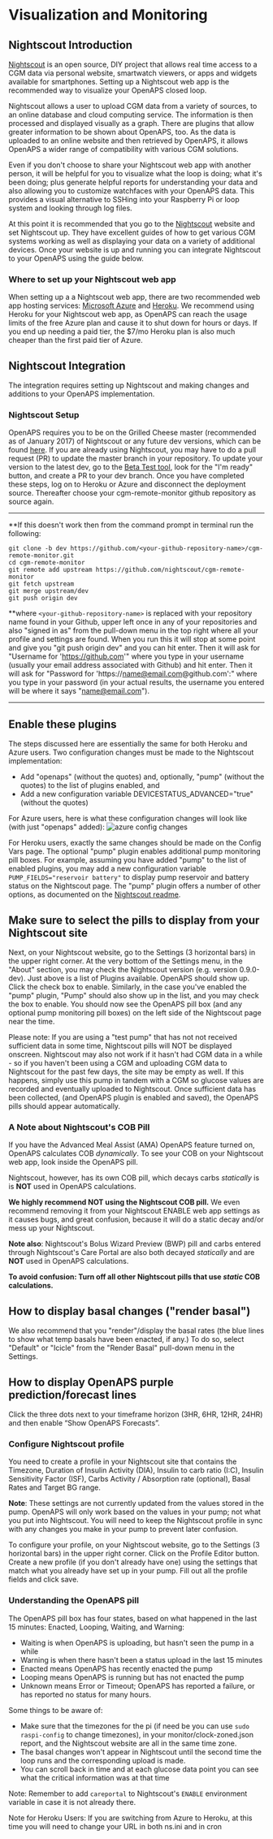 # Visualization and Monitoring

## Nightscout Introduction

[Nightscout](http://nightscout.info) is an open source, DIY project that allows real time access to a CGM data
via personal website, smartwatch viewers, or apps and widgets available for
smartphones. Setting up a Nightscout web app is the recommended way to visualize your
OpenAPS closed loop.

Nightscout allows a user to upload CGM data from a variety of sources, to an
online database and cloud computing service. The information is then processed
and displayed visually as a graph. There are plugins that allow greater
information to be shown about OpenAPS, too. As the data is uploaded to an online
website and then retrieved by OpenAPS, it allows OpenAPS a wider range of
compatibility with various CGM solutions.

Even if you don't choose to share your Nightscout web app
with another person, it will be helpful for you to visualize what the loop is
doing; what it's been doing; plus generate helpful reports for understanding
your data and also allowing you to customize watchfaces with your OpenAPS data.
This provides a visual alternative to SSHing into your Raspberry Pi or loop
system and looking through log files.

At this point it is recommended that you go to the
[Nightscout](http://nightscout.info) website and set Nightscout up. They have
excellent guides of how to get various CGM systems working as well as displaying
your data on a variety of additional devices. Once your website is up and
running you can integrate Nightscout to your OpenAPS using the guide below.

### Where to set up your Nightscout web app 

When setting up a a Nightscout web app, there are two recommended web app hosting services: [Microsoft Azure](https://azure.microsoft.com/en-us/) and [Heroku](https://www.heroku.com/).  We recommend using Heroku for your Nightscout web app, as OpenAPS can reach the usage limits of the free Azure plan and cause it to shut down for hours or days. If you end up needing a paid tier, the $7/mo Heroku plan is also much cheaper than the first paid tier of Azure.

## Nightscout Integration

The integration requires setting up Nightscout and making changes and additions
to your OpenAPS implementation.

### Nightscout Setup

OpenAPS requires you to be on the Grilled Cheese master (recommended as of January 2017) of Nightscout or any future dev versions, which can be found [here](https://github.com/nightscout/cgm-remote-monitor/tree/dev). If you
are already using Nightscout, you may have to do a pull request (PR) to update the master branch in your repository. To update
your version to the latest dev, go to the
[Beta Test tool](http://nightscout.github.io/pages/test-beta/?branch=dev), look
for the "I'm ready" button, and create a PR to your dev branch. Once you have
completed these steps, log on to Heroku or Azure and disconnect the deployment
source. Thereafter choose your cgm-remote-monitor github repository as source
again. 
_________________________
**If this doesn't work then from the command prompt in terminal run the
following:

```
git clone -b dev https://github.com/<your-github-repository-name>/cgm-remote-monitor.git
cd cgm-remote-monitor
git remote add upstream https://github.com/nightscout/cgm-remote-monitor
git fetch upstream
git merge upstream/dev
git push origin dev
```

**where `<your-github-repository-name>` is replaced with your repository name
found in your Github, upper left once in any of your repositories and also
"signed in as" from the pull-down menu in the top right where all your profile
and settings are found. When you run this it will stop at some point and give
you "git push origin dev" and you can hit enter. Then it will ask for "Username
for 'https://github.com'" where you type in your username (usually your email
address associated with Github) and hit enter. Then it will ask for "Password
for 'https://name@email.com@github.com':" where you type in your password (in
your actual results, the username you entered will be where it says
"name@email.com").
____________________________

## Enable these plugins

The steps discussed here are essentially the same for both Heroku and Azure 
users. Two configuration changes must be made to the Nightscout implementation:

* Add "openaps" (without the quotes) and, optionally, "pump" (without the
  quotes) to the list of plugins enabled, and
* Add a new configuration variable DEVICESTATUS_ADVANCED="true" (without the
  quotes)

For Azure users, here is what these configuration changes will look like (with
just "openaps" added): ![azure config
changes](https://files.gitter.im/eyim/lw6x/blob)

For Heroku users, exactly the same changes should be made on the Config Vars
page. The optional "pump" plugin enables additional pump monitoring pill boxes.
For example, assuming you have added "pump" to the list of enabled plugins, you
may add a new configuration variable `PUMP_FIELDS="reservoir battery"` to
display pump reservoir and battery status on the Nightscout page. The "pump"
plugin offers a number of other options, as documented on the
[Nightscout readme](https://github.com/nightscout/cgm-remote-monitor/blob/dev/README.md#built-inexample-plugins).

## Make sure to select the pills to display from your Nightscout site

Next, on your Nightscout website, go to the Settings (3 horizontal bars) in the
upper right corner.  At the very bottom of the Settings menu, in the "About"
section, you may check the Nightscout version (e.g. version 0.9.0-dev). Just above is a list of Plugins available.  OpenAPS should show up. Click the check box to enable. Similarly, in the case you've enabled the "pump" plugin, "Pump"
should also show up in the list, and you may check the box to enable. You
should now see the OpenAPS pill box (and any optional pump monitoring pill
boxes) on the left side of the Nightscout page near the time. 

Please note:  If you are using a "test pump" that has not not received sufficient data in some time, Nightscout pills will NOT be displayed onscreen. Nightscout may also not work if it hasn't had CGM data in a while - so if you haven't been using a CGM and uploading CGM data to Nightscout for the past few days, the site may be empty as well.  If this happens, simply use this pump in tandem with a CGM so glucose values are recorded and eventually uploaded to Nightscout.  Once sufficient data has been collected, (and OpenAPS plugin is enabled and saved), the OpenAPS pills should appear automatically.



### A Note about Nightscout's COB Pill

If you have the Advanced Meal Assist (AMA) OpenAPS feature turned on, OpenAPS calculates COB *dynamically*. To see your COB on your Nightscout web app, look inside the OpenAPS pill. 

Nightscout, however, has its own COB pill, which decays carbs *statically* is is **NOT** used in OpenAPS calculations.

**We highly recommend NOT using the Nightscout COB pill.** We even recommend removing it from your Nightscout ENABLE web app settings as it causes bugs, and great confusion, because it will do a static decay and/or mess up your Nightscout. 

**Note also**: Nightscout's Bolus Wizard Preview (BWP) pill and carbs entered through Nightscout's Care Portal are also both decayed *statically* and are **NOT** used in OpenAPS calculations. 

**To avoid confusion: Turn off all other Nightscout pills that use *static* COB calculations.**


## How to display basal changes ("render basal")

We also recommend that you "render"/display the basal rates (the blue lines to show what temp basals have been enacted, if any.) To do so, select "Default" or "Icicle" from the "Render Basal" pull-down menu in the Settings.

## How to display OpenAPS purple prediction/forecast lines

Click the three dots next to your timeframe horizon (3HR, 6HR, 12HR, 24HR) and then enable “Show OpenAPS Forecasts”.

### Configure Nightscout profile

You need to create a profile in your Nightscout site that contains the Timezone,
Duration of Insulin Activity (DIA), Insulin to carb ratio (I:C), Insulin
Sensitivity Factor (ISF), Carbs Activity / Absorption rate (optional), Basal Rates and
Target BG range.

**Note**: These settings are not currently updated from the values stored in the pump. OpenAPS will only work based on the values in your pump; not what you put into Nightscout. You will need to keep the Nightscout profile in sync with any changes you make in your pump to prevent later confusion.

To configure your profile, on your Nightscout website, go to the Settings (3
horizontal bars) in the upper right corner. Click on the Profile Editor button.
Create a new profile (if you don't already have one) using the settings that
match what you already have set up in your pump. Fill out all the profile fields
and click save.

### Understanding the OpenAPS pill

The OpenAPS pill box has four states, based on what happened in the last 15
minutes: Enacted, Looping, Waiting, and Warning:

* Waiting is when OpenAPS is uploading, but hasn't seen the pump in a while
* Warning is when there hasn't been a status upload in the last 15 minutes
* Enacted means OpenAPS has recently enacted the pump
* Looping means OpenAPS is running but has not enacted the pump
* Unknown means Error or Timeout; OpenAPS has reported a failure, or has reported no status for many hours.

Some things to be aware of:

* Make sure that the timezones for the pi (if need be you can use `sudo
  raspi-config` to change timezones), in your monitor/clock-zoned.json report,
  and the Nightscout website are all in the same time zone.
* The basal changes won't appear in Nightscout until the second time the loop
  runs and the corresponding upload is made.
* You can scroll back in time and at each glucose data point you can see what
  the critical information was at that time

Note: Remember to add `careportal` to Nightscout's `ENABLE` environment variable
in case it is not already there.

Note for Heroku Users: If you are switching from Azure to Heroku, at this time you will need to change your URL in both ns.ini and in cron
